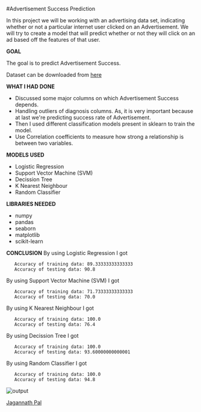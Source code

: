 #Advertisement Success Prediction

In this project we will be working with an advertising data set, indicating whether or not a particular internet user clicked on an Advertisement. 
We will try to create a model that will predict whether or not they will click on an ad based off the features of that user.

**GOAL**

The goal is to predict Advertisement Success.

Dataset can be downloaded from [here](https://www.kaggle.com/fayomi/advertising)

**WHAT I HAD DONE**
- Discussed some major columns on which Advertisement Success depends.
- Handling outliers of diagnosis columns. As, it is very important because at last we're predicting success rate of Advertisement.
- Then I used different classification models present in sklearn to train the model.
- Use Correlation coefficients to measure how strong a relationship is between two variables.

**MODELS USED**
-  Logistic Regression
-  Support Vector Machine (SVM)
-  Decission Tree
-  K Nearest Neighbour
-  Random  Classifier

**LIBRARIES NEEDED**
- numpy
- pandas
- seaborn
- matplotlib
- scikit-learn

**CONCLUSION**
By using Logistic Regression I got 
 ```
    Accuracy of training data: 89.33333333333333
    Accuracy of testing data: 90.8
 ``` 
 
 By using Support Vector Machine (SVM) I got 
 ```
    Accuracy of training data: 71.73333333333333
    Accuracy of testing data: 70.0
 ``` 
 
 By using K Nearest Neighbour I got 
 ```
    Accuracy of training data: 100.0
    Accuracy of testing data: 76.4
 ``` 
 
  By using Decission Tree I got 
 ```
    Accuracy of training data: 100.0
    Accuracy of testing data: 93.60000000000001
 ``` 
 
 By using Random  Classifier I got 
 ```
    Accuracy of training data: 100.0
    Accuracy of testing data: 94.8
 ``` 


<img align="center" alt="output"  src="./Images/img.png" />

<a href="https://github.com/Jagannath8">Jagannath Pal</a>
